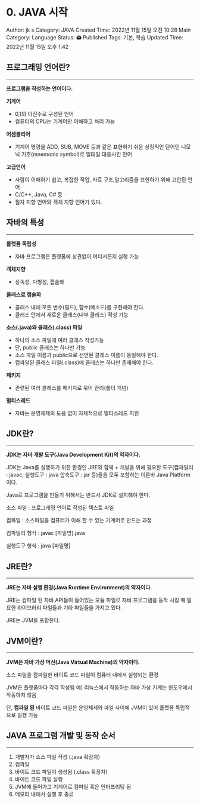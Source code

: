# 0. JAVA 시작

Author: jk s
Category: JAVA
Created Time: 2022년 11월 15일 오전 10:28
Main Category: Language
Status: 🖨 Published
Tags: 기본, 학습
Updated Time: 2022년 11월 15일 오후 1:42

## 프로그래밍 언어란?

---

**프로그램을 작성하는 언어이다.**

**기계어**

- 0,1의 이진수로 구성된 언어
- 컴퓨터의 CPU는 기계어만 이해하고 처리 가능

**어셈블리어**

- 기계어 명령을 ADD, SUB, MOVE 등과 같은 표현하기 쉬운 상징적인 단어인 니모닉 기호(mnemonic symbol)로 일대일 대응시킨 언어

**고급언어**

- 사람이 이해하기 쉽고, 복잡한 작업, 자료 구조,알고리즘을 표현하기 위해 고안된 언어
- C/C++, Java, C# 등
- 절차 지향 언어와 객체 지향 언어가 있다.

## 자바의 특성

---

**플랫폼 독립성**

- 자바 프로그램은 플랫폼에 상관없이 어디서든지 실행 가능

**객체지향**

- 상속성, 다형성, 캡슐화

**클래스로 캡슐화**

- 클래스 내에 모든 변수(필드), 함수(메소드)를 구현해야 한다.
- 클래스 안에서 새로운 클래스(내부 클래스) 작성 가능

**소스(.java)와 클래스(.class) 파일**

- 하나의 소스 파일에 여러 클래스 작성가능
- 단, public 클래스는 하나만 가능
- 소스 파일 이름과 public으로 선언된 클래스 이름이 동일해야 한다.
- 컴파일된 클래스 파일(.class)에 클래스는 하나만 존재해야 한다.

**패키지**

- 관련된 여러 클래스를 패키지로 묶어 관리(폴더 개념)

**멀티스레드**

- 자바는 운영체제의 도움 없이 자체적으로 멀티스레드 지원

## JDK란?

---

**JDK는 자바 개발 도구(Java Development Kit)의 약자이다.**

JDK는 Java를 실행하기 위한 환경인 JRE와 함께 + 개발을 위해 필요한 도구(컴파일러 : javac, 실행도구 : java 압축도구 : jar 등)들을 모두 포함하는 이른바 Java Platform이다.

Java로 프로그램을 만들기 위해서는 반드시 JDK로 설치해야 한다.

소스 파일 : 프로그래밍 언어로 작성된 텍스트 파일

컴파일 : 소스파일을 컴퓨터가 이해 할 수 있는 기계어로 만드는 과정

컴파일러 형식 : javac [파일명].java

실행도구 형식 : java [파일명]

## JRE란?

---

**JRE는 자바 실행 환경(Java Runtime Environment)의 약자이다.**

JRE는 컴파일 된 자바 API들이 들어있는 모듈 파일로 자바 프로그램을 동작 시킬 때 필요한 라이브러리 파일들과 기타 파일들을 가지고 있다. 

JRE는 JVM을 포함한다.

## JVM이란?

---

**JVM은 자바 가상 머신(Java Virtual Machine)의 약자이다.**

소스 파일을 컴파일한 바이트 코드 파일이 컴퓨터 내에서 실행되는 환경

JVM은 플랫폼마다 각각 작성됨 예) 리눅스에서 작동하는 자바 가상 기계는 윈도우에서 작동하지 않음

단, **컴파일 된** 바이트 코드 파일은 운영체제와 파일 사이에 JVM이 있어 플랫폼 독립적으로 실행 가능

## ****JAVA 프로그램 개발 및 동작 순서****

---

1. 개발자가 소스 파일 작성 (.java 확장자)
2. 컴파일
3. 바이트 코드 파일이 생성됨 (.class 확장자)
4. 바이트 코드 파일 실행
5. JVM에 들어가고 기계어로 컴파일 혹은 인터프리팅 됨
6. 메모리 내에서 실행 후 종료
